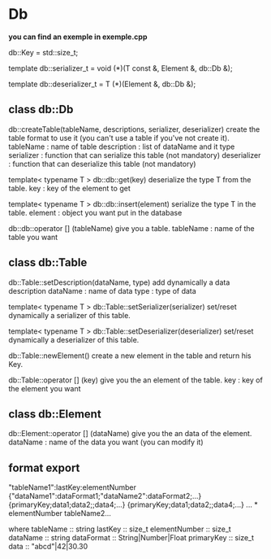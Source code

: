 # Db


**you can find an exemple in exemple.cpp**

db::Key = std::size_t;

template<typename T>
db::serializer_t = void (*)(T const &, Element &, db::Db &);

template<typename T>
db::deserializer_t = T (*)(Element &, db::Db &);


## class db::Db

db::createTable(tableName, descriptions, serializer, deserializer)
create the table format to use it (you can't use a table if you've not create it).
tableName : name of table
description : list of dataName and it type
serializer : function that can serialize this table (not mandatory)
deserializer : function that can deserialize this table (not mandatory)

template< typename T >
db::db::get<T>(key)
deserialize the type T from the table.
key : key of the element to get

template< typename T >
db::db::insert<T>(element)
serialize the type T in the table.
element : object you want put in the database

db::db::operator [] (tableName)
give you a table.
tableName : name of the table you want


## class db::Table

db::Table::setDescription(dataName, type)
add dynamically a data description
dataName : name of data
type : type of data

template< typename T >
db::Table::setSerializer<T>(serializer)
set/reset dynamically a serializer of this table.

template< typename T >
db::Table::setDeserializer<T>(deserializer)
set/reset dynamically a deserializer of this table.

db::Table::newElement()
create a new element in the table and return his Key.

db::Table::operator [] (key)
give you the an element of the table.
key : key of the element you want

## class db::Element

db::Element::operator [] (dataName)
give you the an data of the element.
dataName : name of the data you want (you can modify it)

## format export

"tableName1":lastKey:elementNumber
{"dataName1":dataFormat1;"dataName2":dataFormat2;...}
{primaryKey;data1;data2;;data4;...}
{primaryKey;data1;data2;;data4;...}
... * elementNumber
tableName2...

where
	tableName :: string
	lastKey :: size_t
	elementNumber :: size_t
	dataName :: string
	dataFormat :: String|Number|Float
	primaryKey :: size_t
	data :: "abcd"|42|30.30
